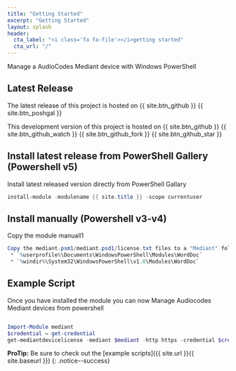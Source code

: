 ```yaml
---
title: "Getting Started"
excerpt: "Getting Started"
layout: splash
header:
  cta_label: "<i class='fa fa-file'></i>getting started"
  cta_url: "/"
---
```


Manage a AudioCodes Mediant device with Windows PowerShell

## Latest Release

The latest release of this project is hosted on {{ site.btn_github }} {{ site.btn_poshgal }}

This development version of this project is hosted on {{ site.btn_github }} {{ site.btn_github_watch }} {{ site.btn_github_fork }} {{ site.btn_github_star }}

## Install latest release from PowerShell Gallery (Powershell v5)

Install latest released version directly from PowerShell Gallary

```powershell
install-module -modulename {{ site.title }} -scope currentuser
```

## Install manually  (Powershell v3-v4)

Copy the module manuall1

```powershell
Copy the mediant.psm1/mediant.psd1/license.txt files to a "Mediant" folder into one of the following folders
 * `%userprofile%\Documents\WindowsPowerShell\Modules\WordDoc`
 * `%windir%\System32\WindowsPowerShell\v1.0\Modules\WordDoc`
```

## Example Script

Once you have installed the module you can now Manage Audiocodes Mediant devices from powershell

```powershell

Import-Module mediant
$credential = get-credential
get-mediantdevicelicense -mediant $mediant -http https -credential $credential

```

**ProTip:** Be sure to check out the [example scripts]({{ site.url }}{{ site.baseurl }}) 
{: .notice--success}
